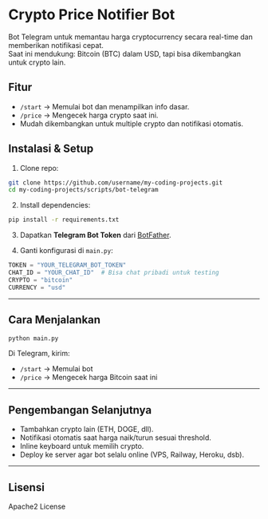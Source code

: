 
# Crypto Price Notifier Bot

Bot Telegram untuk memantau harga cryptocurrency secara real-time dan memberikan notifikasi cepat.  
Saat ini mendukung: Bitcoin (BTC) dalam USD, tapi bisa dikembangkan untuk crypto lain.

## **Fitur**
- `/start` → Memulai bot dan menampilkan info dasar.  
- `/price` → Mengecek harga crypto saat ini.  
- Mudah dikembangkan untuk multiple crypto dan notifikasi otomatis.  

## **Instalasi & Setup**
1. Clone repo:
```bash
git clone https://github.com/username/my-coding-projects.git
cd my-coding-projects/scripts/bot-telegram
````

2. Install dependencies:

```bash
pip install -r requirements.txt
```

3. Dapatkan **Telegram Bot Token** dari [BotFather](https://t.me/BotFather).

4. Ganti konfigurasi di `main.py`:

```python
TOKEN = "YOUR_TELEGRAM_BOT_TOKEN"
CHAT_ID = "YOUR_CHAT_ID"  # Bisa chat pribadi untuk testing
CRYPTO = "bitcoin"
CURRENCY = "usd"
```

---

## **Cara Menjalankan**

```bash
python main.py
```

Di Telegram, kirim:

* `/start` → Memulai bot
* `/price` → Mengecek harga Bitcoin saat ini

---

## **Pengembangan Selanjutnya**

* Tambahkan crypto lain (ETH, DOGE, dll).
* Notifikasi otomatis saat harga naik/turun sesuai threshold.
* Inline keyboard untuk memilih crypto.
* Deploy ke server agar bot selalu online (VPS, Railway, Heroku, dsb).

---

## **Lisensi**

Apache2 License

